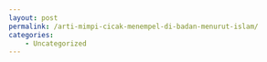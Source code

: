 ```yaml
---
layout: post
permalink: /arti-mimpi-cicak-menempel-di-badan-menurut-islam/
categories:
    - Uncategorized
---
```


